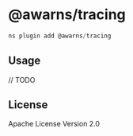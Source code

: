 # @awarns/tracing

```javascript
ns plugin add @awarns/tracing
```

## Usage

// TODO

## License

Apache License Version 2.0
